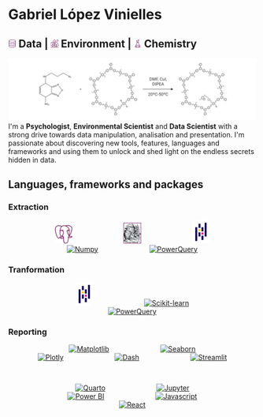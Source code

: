 # Gabriel López Vinielles
## <img style="width:1rem;" alt="Database" src= "database.png" /> Data | <img style="width:1rem" alt="Leaves" src="nature.png" /> Environment | <img style="width:1rem" alt="Flask" src="flask.png" /> Chemistry
![Banner](banner.jpeg)
I'm a **Psychologist**, **Environmental Scientist** and **Data Scientist** with a strong drive towards data manipulation, analisation and presentation. I'm passionate about discovering new tools, features, languages and frameworks and using them to unlock and shed light on the endless secrets hidden in data.

## Languages, frameworks and packages
### Extraction

<p align="center">
  <a href="https://www.postgresql.org/"><img style="width:7%" alt="PostgreSQL" src="postgresql.png" hspace="50"></a>
  <a href="https://beautiful-soup-4.readthedocs.io/en/latest/"><img style="width:7%" alt="BeautifulSoup" src="beautifulsoup.jpg" hspace="50"></a>
  <a href="https://pandas.pydata.org/"><img style="width:7%" alt="Pandas" src="pandas.svg" hspace="50"></a>
  <a href="https://numpy.org/"><img style="width:7%" alt="Numpy" src="https://github.com/glopezv95/glopezv95/assets/114870401/03634eaf-6916-4823-8eba-c559ba1a1d58" hspace="50"></a>
  <a href="https://learn.microsoft.com/es-es/power-query/power-query-what-is-power-query"><img style="width:7%" alt="PowerQuery" src="https://github.com/microsoft/PowerBI-Icons/blob/main/SVG/Power-Query-Colored.svg" hspace="50"></a>
</p>

### Tranformation

<p align="center">
  <a href="https://pandas.pydata.org/"><img style="width:7%" alt="Pandas" src="pandas.svg" hspace="50"></a>
  <a href="https://scikit-learn.org/stable/index.html"><img style="width:7%" alt="Scikit-learn" src="https://upload.wikimedia.org/wikipedia/commons/0/05/Scikit_learn_logo_small.svg" hspace="50"></a>
  <a href="https://learn.microsoft.com/es-es/power-query/power-query-what-is-power-query"><img style="width:7%" alt="PowerQuery" src="https://github.com/microsoft/PowerBI-Icons/blob/main/SVG/Power-Query-Colored.svg" hspace="50"></a>
  
### Reporting
<p align="center" margin-bottom="1rem">
  <a href="https://matplotlib.org/"><img style="width:7%" alt="Matplotlib" src="https://matplotlib.org/stable/_images/sphx_glr_logos2_003.png" hspace="50"></a>
  <a href="https://seaborn.pydata.org/"><img style="width:7%" alt="Seaborn" src="https://seaborn.pydata.org/_images/logo-wide-lightbg.svg" hspace="50"></a>
  <a href="https://plotly.com/graphing-libraries/"><img style="width:7%" alt="Plotly" src="https://plotly.com/all_static/images/graphing_library.svg" hspace="50"></a>
  <a href="https://dash.plotly.com/"><img style="width:7%" alt="Dash" src="https://dash.plotly.com/assets/images/plotly_logo_dark.png" hspace="50"></a>
  <a href="https://streamlit.io/"><img style="width:7%" alt="Streamlit" src="https://docs.streamlit.io/logo.svg" hspace="50"></a>
</p>
<br>
<p align="center">
  <a href="https://quarto.org/"><img style="width:7%" alt="Quarto" src="https://quarto.org/quarto.png" hspace="50"></a>
  <a href="https://jupyter.org/"><img style="width:7%" alt="Jupyter" src="https://jupyter.org/assets/logos/rectanglelogo-greytext-orangebody-greymoons.svg" hspace="50"></a>
  <a href="https://www.microsoft.com/es-es/power-platform/products/power-bi"><img style="width:7%" alt="Power BI" src="https://cdn-dynmedia-1.microsoft.com/is/image/microsoftcorp/Hero_BPI_icon1?resMode=sharp2&op_usm=1.5,0.65,15,0&wid=96&hei=96&qlt=100&fmt=png-alpha&fit=constrain" hspace="50"></a>
  <a href="https://developer.mozilla.org/en-US/docs/Web/javascript"><img style="width:7%" alt="Javascript" src="https://th.bing.com/th?id=OSK.38bfba7d039dffa7a740377ef24d2e7e&w=46&h=46&c=11&rs=1&qlt=80&o=6&dpr=2&pid=SANGAM" hspace="50"></a>
  <a href="https://es.react.dev/"><img style="width:7%" alt="React" src=https://upload.wikimedia.org/wikipedia/commons/thumb/a/a7/React-icon.svg/512px-React-icon.svg.png?20220125121207" hspace="50"></a>
</p>
